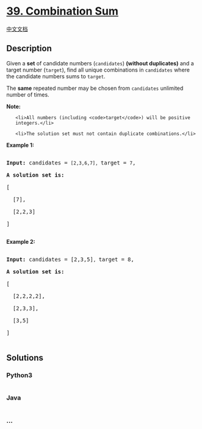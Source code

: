 # [39. Combination Sum](https://leetcode.com/problems/combination-sum)

[中文文档](/solution/0000-0099/0039.Combination%20Sum/README.md)

## Description
<p>Given a <strong>set</strong> of candidate numbers (<code>candidates</code>) <strong>(without duplicates)</strong> and a target number (<code>target</code>), find all unique combinations in <code>candidates</code>&nbsp;where the candidate numbers sums to <code>target</code>.</p>



<p>The <strong>same</strong> repeated number may be chosen from <code>candidates</code>&nbsp;unlimited number of times.</p>



<p><strong>Note:</strong></p>



<ul>

	<li>All numbers (including <code>target</code>) will be positive integers.</li>

	<li>The solution set must not contain duplicate combinations.</li>

</ul>



<p><strong>Example 1:</strong></p>



<pre>

<strong>Input:</strong> candidates = <code>[2,3,6,7], </code>target = <code>7</code>,

<strong>A solution set is:</strong>

[

  [7],

  [2,2,3]

]

</pre>



<p><strong>Example 2:</strong></p>



<pre>

<strong>Input:</strong> candidates = [2,3,5]<code>, </code>target = 8,

<strong>A solution set is:</strong>

[

&nbsp; [2,2,2,2],

&nbsp; [2,3,3],

&nbsp; [3,5]

]

</pre>




## Solutions


<!-- tabs:start -->

### **Python3**

```python

```

### **Java**

```java

```

### **...**
```

```

<!-- tabs:end -->